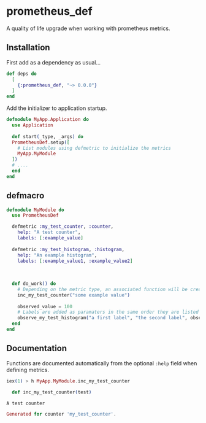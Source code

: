 # prometheus_def

A quality of life upgrade when working with prometheus metrics.

## Installation

First add as a dependency as usual...

```elixir
def deps do
  [
    {:prometheus_def, "~> 0.0.0"}
  ]
end
```

Add the initializer to application startup.

``` elixir
defmodule MyApp.Application do
  use Application
  
  def start(_type, _args) do
  PrometheusDef.setup([
    # List modules using defmetric to initialize the metrics
    MyApp.MyModule
  ])
  # ....
  end
end
```

## defmacro

``` elixir
defmodule MyModule do
  use PrometheusDef

  defmetric :my_test_counter, :counter,
    help: "A test counter",
    labels: [:example_value]
    
  defmetric :my_test_histogram, :histogram,
    help: "An example histogram",
    labels: [:example_value1, :example_value2]
    
    
    
  def do_work() do
    # Depending on the metric type, an associated function will be created
    inc_my_test_counter("some example value")
    
    observed_value = 100
    # Labels are added as paramaters in the same order they are listed
    observe_my_test_histogram("a first label", "the second label", observed_value)
  end
end
```

## Documentation

Functions are documented automatically from the optional `:help` field when
defining metrics.

``` elixir
iex(1) > h MyApp.MyModule.inc_my_test_counter

  def inc_my_test_counter(test)

A test counter

Generated for counter 'my_test_counter'.

```

